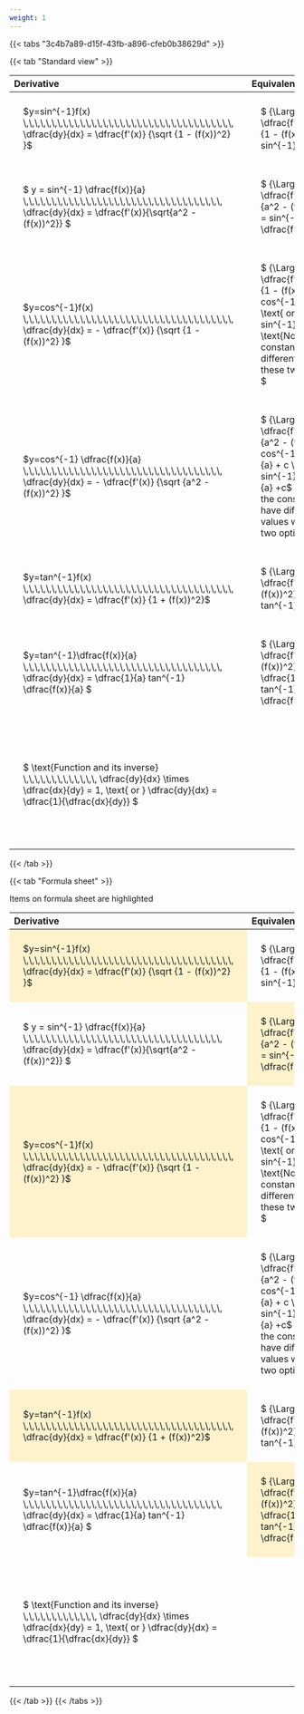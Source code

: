 ```yaml
---
weight: 1
---
```


{{< tabs "3c4b7a89-d15f-43fb-a896-cfeb0b38629d" >}}

{{< tab "Standard view" >}}

<style type="text/css">
#T_5ec92 th.col_heading {
  text-align: left;
  font-size: 1em;
}
#T_5ec92 td {
  text-align: left;
  font-size: 1em;
  padding: 1.5em;
}
</style>
<table id="T_5ec92">
  <thead>
    <tr>
      <th id="T_5ec92_level0_col0" class="col_heading level0 col0" >Derivative</th>
      <th id="T_5ec92_level0_col1" class="col_heading level0 col1" >Equivalent integral</th>
      <th id="T_5ec92_level0_col2" class="col_heading level0 col2" >Comment</th>
    </tr>
  </thead>
  <tbody>
    <tr>
      <td id="T_5ec92_row0_col0" class="data row0 col0" >$y=sin^{-1}f(x) \,\,\,\,\,\,\,\,\,\,\,\,\,\,\,\,\,\,\,\,\,\,\,\,\,\,\,\,\,\,\,\,\,\,\,\,\,   \dfrac{dy}{dx} = \dfrac{f'(x)} {\sqrt {1 - (f(x))^2} }$ <br></td>
      <td id="T_5ec92_row0_col1" class="data row0 col1" >$ {\Large\int} \dfrac{f'(x)} {\sqrt {1 - (f(x))^2} } dx = sin^{-1} f(x) + c$</td>
      <td id="T_5ec92_row0_col2" class="data row0 col2" ></td>
    </tr>
    <tr>
      <td id="T_5ec92_row1_col0" class="data row1 col0" >$ y = sin^{-1} \dfrac{f(x)}{a}  \,\,\,\,\,\,\,\,\,\,\,\,\,\,\,\,\,\,\,\,\,\,\,\,\,\,\,\,\,\,\,\,\,\,\,   \dfrac{dy}{dx} = \dfrac{f'(x)}{\sqrt{a^2 - (f(x))^2}} $ <br></td>
      <td id="T_5ec92_row1_col1" class="data row1 col1" >$ {\Large\int} \dfrac{f'(x)} {\sqrt {a^2 - (f(x))^2} } dx = sin^{-1} \dfrac{f(x)}{a} + c$</td>
      <td id="T_5ec92_row1_col2" class="data row1 col2" ></td>
    </tr>
    <tr>
      <td id="T_5ec92_row2_col0" class="data row2 col0" >$y=cos^{-1}f(x) \,\,\,\,\,\,\,\,\,\,\,\,\,\,\,\,\,\,\,\,\,\,\,\,\,\,\,\,\,\,\,\,\,\,\,\,\,   \dfrac{dy}{dx} = - \dfrac{f'(x)} {\sqrt {1 - (f(x))^2} }$ <br></td>
      <td id="T_5ec92_row2_col1" class="data row2 col1" >$ {\Large\int} - \dfrac{f'(x)} {\sqrt {1 - (f(x))^2} }  = cos^{-1}f(x) + c \text{ or } -sin^{-1}f(x) +c$
$ \text{Note the constant c will have different values with these two options} $</td>
      <td id="T_5ec92_row2_col2" class="data row2 col2" ></td>
    </tr>
    <tr>
      <td id="T_5ec92_row3_col0" class="data row3 col0" >$y=cos^{-1} \dfrac{f(x)}{a} \,\,\,\,\,\,\,\,\,\,\,\,\,\,\,\,\,\,\,\,\,\,\,\,\,\,\,\,\,\,\,\,\,\,\,   \dfrac{dy}{dx} = - \dfrac{f'(x)} {\sqrt {a^2 - (f(x))^2} }$ <br></td>
      <td id="T_5ec92_row3_col1" class="data row3 col1" >$ {\Large\int} - \dfrac{f'(x)} {\sqrt {a^2 - (f(x))^2} }  = cos^{-1}\dfrac{f(x)}{a} + c \text{ or } -sin^{-1}\dfrac{f(x)}{a} +c$
$ \text{Note the constant c will have different values with these two options} $</td>
      <td id="T_5ec92_row3_col2" class="data row3 col2" ></td>
    </tr>
    <tr>
      <td id="T_5ec92_row4_col0" class="data row4 col0" >$y=tan^{-1}f(x) \,\,\,\,\,\,\,\,\,\,\,\,\,\,\,\,\,\,\,\,\,\,\,\,\,\,\,\,\,\,\,\,\,\,\,\,\,   \dfrac{dy}{dx} = \dfrac{f'(x)} {1 + (f(x))^2}$ <br></td>
      <td id="T_5ec92_row4_col1" class="data row4 col1" >$ {\Large\int} \dfrac{f'(x)} {1 + (f(x))^2} dx = \ tan^{-1} f(x) + c$</td>
      <td id="T_5ec92_row4_col2" class="data row4 col2" ></td>
    </tr>
    <tr>
      <td id="T_5ec92_row5_col0" class="data row5 col0" >$y=tan^{-1}\dfrac{f(x)}{a} \,\,\,\,\,\,\,\,\,\,\,\,\,\,\,\,\,\,\,\,\,\,\,\,\,\,\,\,\,\,\,\,\,\,\,   \dfrac{dy}{dx} =  \dfrac{1}{a} tan^{-1} \dfrac{f(x)}{a} $ <br></td>
      <td id="T_5ec92_row5_col1" class="data row5 col1" >$ {\Large\int} \dfrac{f'(x)} {a^2 + (f(x))^2} dx = \dfrac{1}{a} tan^{-1} \dfrac{f(x)}{a} + c$</td>
      <td id="T_5ec92_row5_col2" class="data row5 col2" ></td>
    </tr>
    <tr>
      <td id="T_5ec92_row6_col0" class="data row6 col0" >$ \text{Function and its inverse}  \,\,\,\,\,\,\,\,\,\,\,\,\,   \dfrac{dy}{dx} \times \dfrac{dx}{dy} = 1, \text{  or  } \dfrac{dy}{dx} = \dfrac{1}{\dfrac{dx}{dy}} $ <br></td>
      <td id="T_5ec92_row6_col1" class="data row6 col1" ></td>
      <td id="T_5ec92_row6_col2" class="data row6 col2" >Formula can be utilised to calculate otherwise hard to differentiate inverse functions</td>
    </tr>
  </tbody>
</table>
{{< /tab >}}

{{< tab "Formula sheet" >}}

Items on formula sheet are highlighted 
<br>
<style type="text/css">
#T_75453 th.col_heading {
  text-align: left;
  font-size: 1em;
}
#T_75453 td {
  text-align: left;
  font-size: 1em;
  padding: 1.5em;
}
#T_75453_row0_col0, #T_75453_row1_col1, #T_75453_row2_col0, #T_75453_row4_col0, #T_75453_row5_col1 {
  background-color: rgba(255,194,10, 0.2);
}
#T_75453_row0_col1, #T_75453_row1_col0, #T_75453_row2_col1, #T_75453_row3_col0, #T_75453_row3_col1, #T_75453_row4_col1, #T_75453_row5_col0, #T_75453_row6_col0, #T_75453_row6_col1 {
  background-color: rgba(0,0,0,0);
}
</style>
<table id="T_75453">
  <thead>
    <tr>
      <th id="T_75453_level0_col0" class="col_heading level0 col0" >Derivative</th>
      <th id="T_75453_level0_col1" class="col_heading level0 col1" >Equivalent integral</th>
      <th id="T_75453_level0_col2" class="col_heading level0 col2" >Comment</th>
    </tr>
  </thead>
  <tbody>
    <tr>
      <td id="T_75453_row0_col0" class="data row0 col0" >$y=sin^{-1}f(x) \,\,\,\,\,\,\,\,\,\,\,\,\,\,\,\,\,\,\,\,\,\,\,\,\,\,\,\,\,\,\,\,\,\,\,\,\,   \dfrac{dy}{dx} = \dfrac{f'(x)} {\sqrt {1 - (f(x))^2} }$ <br></td>
      <td id="T_75453_row0_col1" class="data row0 col1" >$ {\Large\int} \dfrac{f'(x)} {\sqrt {1 - (f(x))^2} } dx = sin^{-1} f(x) + c$</td>
      <td id="T_75453_row0_col2" class="data row0 col2" ></td>
    </tr>
    <tr>
      <td id="T_75453_row1_col0" class="data row1 col0" >$ y = sin^{-1} \dfrac{f(x)}{a}  \,\,\,\,\,\,\,\,\,\,\,\,\,\,\,\,\,\,\,\,\,\,\,\,\,\,\,\,\,\,\,\,\,\,\,   \dfrac{dy}{dx} = \dfrac{f'(x)}{\sqrt{a^2 - (f(x))^2}} $ <br></td>
      <td id="T_75453_row1_col1" class="data row1 col1" >$ {\Large\int} \dfrac{f'(x)} {\sqrt {a^2 - (f(x))^2} } dx = sin^{-1} \dfrac{f(x)}{a} + c$</td>
      <td id="T_75453_row1_col2" class="data row1 col2" ></td>
    </tr>
    <tr>
      <td id="T_75453_row2_col0" class="data row2 col0" >$y=cos^{-1}f(x) \,\,\,\,\,\,\,\,\,\,\,\,\,\,\,\,\,\,\,\,\,\,\,\,\,\,\,\,\,\,\,\,\,\,\,\,\,   \dfrac{dy}{dx} = - \dfrac{f'(x)} {\sqrt {1 - (f(x))^2} }$ <br></td>
      <td id="T_75453_row2_col1" class="data row2 col1" >$ {\Large\int} - \dfrac{f'(x)} {\sqrt {1 - (f(x))^2} }  = cos^{-1}f(x) + c \text{ or } -sin^{-1}f(x) +c$
$ \text{Note the constant c will have different values with these two options} $</td>
      <td id="T_75453_row2_col2" class="data row2 col2" ></td>
    </tr>
    <tr>
      <td id="T_75453_row3_col0" class="data row3 col0" >$y=cos^{-1} \dfrac{f(x)}{a} \,\,\,\,\,\,\,\,\,\,\,\,\,\,\,\,\,\,\,\,\,\,\,\,\,\,\,\,\,\,\,\,\,\,\,   \dfrac{dy}{dx} = - \dfrac{f'(x)} {\sqrt {a^2 - (f(x))^2} }$ <br></td>
      <td id="T_75453_row3_col1" class="data row3 col1" >$ {\Large\int} - \dfrac{f'(x)} {\sqrt {a^2 - (f(x))^2} }  = cos^{-1}\dfrac{f(x)}{a} + c \text{ or } -sin^{-1}\dfrac{f(x)}{a} +c$
$ \text{Note the constant c will have different values with these two options} $</td>
      <td id="T_75453_row3_col2" class="data row3 col2" ></td>
    </tr>
    <tr>
      <td id="T_75453_row4_col0" class="data row4 col0" >$y=tan^{-1}f(x) \,\,\,\,\,\,\,\,\,\,\,\,\,\,\,\,\,\,\,\,\,\,\,\,\,\,\,\,\,\,\,\,\,\,\,\,\,   \dfrac{dy}{dx} = \dfrac{f'(x)} {1 + (f(x))^2}$ <br></td>
      <td id="T_75453_row4_col1" class="data row4 col1" >$ {\Large\int} \dfrac{f'(x)} {1 + (f(x))^2} dx = \ tan^{-1} f(x) + c$</td>
      <td id="T_75453_row4_col2" class="data row4 col2" ></td>
    </tr>
    <tr>
      <td id="T_75453_row5_col0" class="data row5 col0" >$y=tan^{-1}\dfrac{f(x)}{a} \,\,\,\,\,\,\,\,\,\,\,\,\,\,\,\,\,\,\,\,\,\,\,\,\,\,\,\,\,\,\,\,\,\,\,   \dfrac{dy}{dx} =  \dfrac{1}{a} tan^{-1} \dfrac{f(x)}{a} $ <br></td>
      <td id="T_75453_row5_col1" class="data row5 col1" >$ {\Large\int} \dfrac{f'(x)} {a^2 + (f(x))^2} dx = \dfrac{1}{a} tan^{-1} \dfrac{f(x)}{a} + c$</td>
      <td id="T_75453_row5_col2" class="data row5 col2" ></td>
    </tr>
    <tr>
      <td id="T_75453_row6_col0" class="data row6 col0" >$ \text{Function and its inverse}  \,\,\,\,\,\,\,\,\,\,\,\,\,   \dfrac{dy}{dx} \times \dfrac{dx}{dy} = 1, \text{  or  } \dfrac{dy}{dx} = \dfrac{1}{\dfrac{dx}{dy}} $ <br></td>
      <td id="T_75453_row6_col1" class="data row6 col1" ></td>
      <td id="T_75453_row6_col2" class="data row6 col2" >Formula can be utilised to calculate otherwise hard to differentiate inverse functions</td>
    </tr>
  </tbody>
</table>
{{< /tab >}}
{{< /tabs >}}